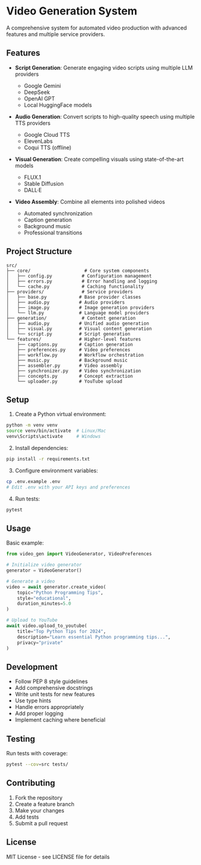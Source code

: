 # Video Generation System

A comprehensive system for automated video production with advanced features and multiple service providers.

## Features

- **Script Generation**: Generate engaging video scripts using multiple LLM providers
  - Google Gemini
  - DeepSeek
  - OpenAI GPT
  - Local HuggingFace models
  
- **Audio Generation**: Convert scripts to high-quality speech using multiple TTS providers
  - Google Cloud TTS
  - ElevenLabs
  - Coqui TTS (offline)
  
- **Visual Generation**: Create compelling visuals using state-of-the-art models
  - FLUX.1
  - Stable Diffusion
  - DALL·E
  
- **Video Assembly**: Combine all elements into polished videos
  - Automated synchronization
  - Caption generation
  - Background music
  - Professional transitions

## Project Structure

```
src/
├── core/                    # Core system components
│   ├── config.py           # Configuration management
│   ├── errors.py           # Error handling and logging
│   └── cache.py            # Caching functionality
├── providers/              # Service providers
│   ├── base.py            # Base provider classes
│   ├── audio.py           # Audio providers
│   ├── image.py           # Image generation providers
│   └── llm.py             # Language model providers
├── generation/             # Content generation
│   ├── audio.py           # Unified audio generation
│   ├── visual.py          # Visual content generation
│   └── script.py          # Script generation
└── features/              # Higher-level features
    ├── captions.py        # Caption generation
    ├── preferences.py     # Video preferences
    ├── workflow.py        # Workflow orchestration
    ├── music.py           # Background music
    ├── assembler.py       # Video assembly
    ├── synchronizer.py    # Video synchronization
    ├── concepts.py        # Concept extraction
    └── uploader.py        # YouTube upload
```

## Setup

1. Create a Python virtual environment:
```bash
python -m venv venv
source venv/bin/activate  # Linux/Mac
venv\Scripts\activate     # Windows
```

2. Install dependencies:
```bash
pip install -r requirements.txt
```

3. Configure environment variables:
```bash
cp .env.example .env
# Edit .env with your API keys and preferences
```

4. Run tests:
```bash
pytest
```

## Usage

Basic example:
```python
from video_gen import VideoGenerator, VideoPreferences

# Initialize video generator
generator = VideoGenerator()

# Generate a video
video = await generator.create_video(
    topic="Python Programming Tips",
    style="educational",
    duration_minutes=5.0
)

# Upload to YouTube
await video.upload_to_youtube(
    title="Top Python Tips for 2024",
    description="Learn essential Python programming tips...",
    privacy="private"
)
```

## Development

- Follow PEP 8 style guidelines
- Add comprehensive docstrings
- Write unit tests for new features
- Use type hints
- Handle errors appropriately
- Add proper logging
- Implement caching where beneficial

## Testing

Run tests with coverage:
```bash
pytest --cov=src tests/
```

## Contributing

1. Fork the repository
2. Create a feature branch
3. Make your changes
4. Add tests
5. Submit a pull request

## License

MIT License - see LICENSE file for details 